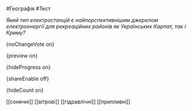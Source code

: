 #Географія #Тест

*Який тип електростанцій є найперспективнішим джерелом електроенергії для  рекреаційних районів як Українських Карпат, так і Криму?*

{noChangeVote on}

{preview on}

{hideProgress on}

{shareEnable off}

{hideCount on}

[[сонячні]]
[[вітрові]]
[[гідравлічні]]
[[припливні]]

